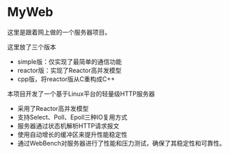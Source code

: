 # MyWeb

这里是跟着网上做的一个服务器项目。

这里放了三个版本
* simple版：仅实现了最简单的通信功能
* reactor版：实现了Reactor高并发模型
* cpp版，将reactor版从C重构成C++

本项目开发了一个基于Linux平台的轻量级HTTP服务器
* 采用了Reactor高并发模型
* 支持Select、Poll、Epoll三种IO复用方式
* 服务器通过状态机解析HTTP请求报文
* 使用自动增长的缓冲区来提升性能稳定性
* 通过WebBench对服务器进行了性能和压力测试，确保了其稳定性和可靠性。
